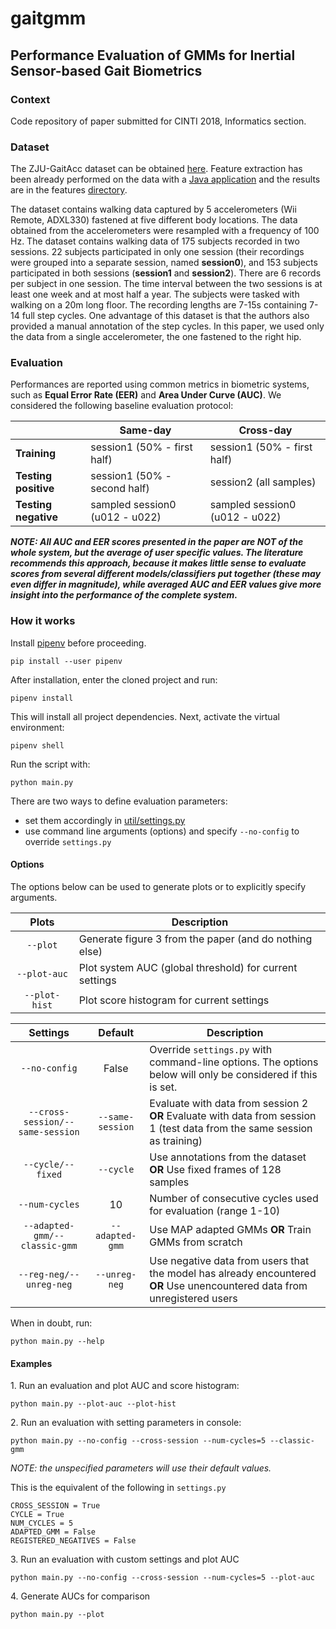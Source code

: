 # gaitgmm

## Performance Evaluation of GMMs for Inertial Sensor-based Gait Biometrics

### Context

Code repository of paper submitted for CINTI 2018, Informatics section.

### Dataset

The ZJU-GaitAcc dataset can be obtained [here](http://www.cs.zju.edu.cn/~gpan/database/gaitacc.html). Feature extraction has been already performed on the data with a [Java application](https://github.com/nemesszili/gaitgmm/tree/javafeat) and the results are in the features [directory](https://github.com/nemesszili/gaitgmm/tree/master/features).

The dataset contains walking data captured by 5 accelerometers (Wii Remote, ADXL330) fastened at five different body locations. The data obtained from the accelerometers were resampled with a frequency of 100 Hz. The dataset contains walking data of 175 subjects recorded in two sessions. 22 subjects participated in only one session (their recordings were grouped into a separate session, named **session0**), and 153 subjects participated in both sessions (**session1** and **session2**). There are 6 records per subject in one session. The time interval between the two sessions is at least one week and at most half a year. The subjects were tasked with walking on a 20m long floor. The recording lengths are 7-15s containing 7-14 full step cycles. One advantage of this dataset is that the authors also provided a manual annotation of the step cycles. In this paper, we used only the data from a single accelerometer, the one fastened to the right hip.

### Evaluation

Performances are reported using common metrics in biometric systems, such as **Equal Error Rate (EER)** and **Area Under Curve (AUC)**.
We considered the following baseline evaluation protocol:

|                      | Same-day                       | Cross-day |
|----------------------|--------------------------------|-----------|
| **Training**         | session1 (50% - first half)    | session1 (50% - first half)|
| **Testing positive** | session1 (50% - second half)   | session2 (all samples) |
| **Testing negative** | sampled session0 (u012 - u022) | sampled session0 (u012 - u022)|

**_NOTE: All AUC and EER scores presented in the paper are NOT of the whole system, but the average of user specific values. The literature recommends this approach, because it makes little sense to evaluate scores from several different models/classifiers put together (these may even differ in magnitude), while averaged AUC and EER values give more insight into the performance of the complete system._**

### How it works

Install [pipenv](https://pipenv.readthedocs.io/en/latest/) before proceeding.

```
pip install --user pipenv
```

After installation, enter the cloned project and run:

```
pipenv install
```

This will install all project dependencies. Next, activate the virtual environment:

```
pipenv shell
```

Run the script with:

```
python main.py
```

There are two ways to define evaluation parameters:
- set them accordingly in [util/settings.py](https://github.com/nemesszili/gaitgmm/blob/master/util/settings.py)
- use command line arguments (options) and specify `--no-config` to override `settings.py`

#### Options

The options below can be used to generate plots or to explicitly specify
arguments.

| Plots         | Description |
|:-------------:|-------------|
| `--plot`      | Generate figure 3 from the paper (and do nothing else) |
| `--plot-auc`  | Plot system AUC (global threshold) for current settings |
| `--plot-hist` | Plot score histogram for current settings |

| Settings                         | Default   | Description |
|:--------------------------------:|:---------:|-------------|
| `--no-config`                    | False     | Override `settings.py` with command-line options. The options below will only be considered if this is set. |
| `--cross-session/--same-session` | `--same-session` | Evaluate with data from session 2 **OR** Evaluate with data from session 1 (test data from the same session as training) |
| `--cycle/--fixed`                | `--cycle` | Use annotations from the dataset **OR** Use fixed frames of 128 samples |
| `--num-cycles`                   | 10        | Number of consecutive cycles used for evaluation (range 1-10) |
| `--adapted-gmm/--classic-gmm`    | `--adapted-gmm` | Use MAP adapted GMMs **OR** Train GMMs from scratch |
| `--reg-neg/--unreg-neg`          | `--unreg-neg` | Use negative data from users that the model has already encountered **OR** Use unencountered data from unregistered users |

When in doubt, run:

```
python main.py --help
```

#### Examples

1\. Run an evaluation and plot AUC and score histogram:
```
python main.py --plot-auc --plot-hist
```

2\. Run an evaluation with setting parameters in console:
```
python main.py --no-config --cross-session --num-cycles=5 --classic-gmm
```
_NOTE: the unspecified parameters will use their default values._

This is the equivalent of the following in `settings.py`
```
CROSS_SESSION = True
CYCLE = True
NUM_CYCLES = 5
ADAPTED_GMM = False
REGISTERED_NEGATIVES = False
```

3\. Run an evaluation with custom settings and plot AUC
```
python main.py --no-config --cross-session --num-cycles=5 --plot-auc
```

4\. Generate AUCs for comparison
```
python main.py --plot
```
